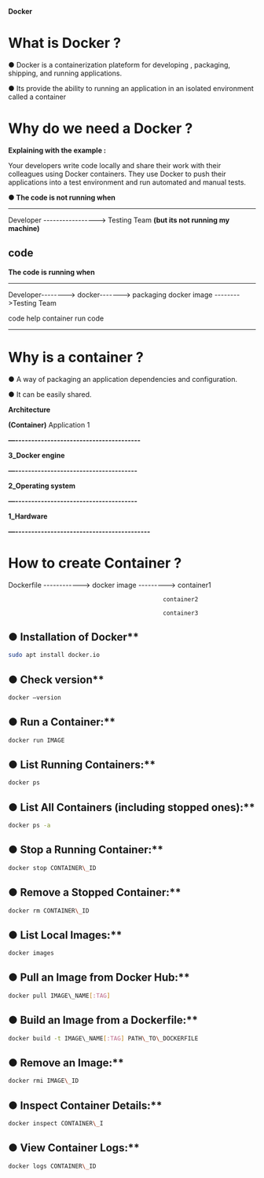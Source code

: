 ﻿<a name="br1"></a> 

**Docker**


# What is Docker ?

● Docker is a containerization plateform for developing , packaging, shipping, and running applications.

● Its provide the ability to running an application in an isolated environment called a container

# Why do we need a Docker ?

**Explaining with the example :**

Your developers write code locally and share their work with their colleagues using Docker containers. They use Docker to push their applications into a test environment and run automated and manual tests.

**● The code is not running when**

---
Developer -----------------> Testing Team **(but its not running my machine)**

code
---


**The code is running when**

---
Developer--------> docker-------> packaging docker image -------->Testing Team

code                help                    container               run code

---


# Why is a container ?

● A way of packaging an application dependencies and configuration.

● It can be easily shared.



<a name="br2"></a> 

**Architecture**

**(Container)**
Application 1 

**—---------------------------------------**

**3\_Docker engine**

**—--------------------------------------**

**2\_Operating system**

**—--------------------------------------**

**1\_Hardware**

**—------------------------------------------**


# How to create Container ?

Dockerfile ------------> docker image ---------> container1

                                                container2

                                                container3



<a name="br3"></a> 

## ● Installation of Docker**
```bash
sudo apt install docker.io
```

## ● Check version**
```bash
docker –version
```

## ● Run a Container:**
```bash
docker run IMAGE
```

## ● List Running Containers:**
```bash
docker ps
```

## ● List All Containers (including stopped ones):**
```bash
docker ps -a
```

## ● Stop a Running Container:**

```bash
docker stop CONTAINER\_ID
```

## ● Remove a Stopped Container:**

```bash
docker rm CONTAINER\_ID
```


<a name="br4"></a> 

## ● List Local Images:**
```bash
docker images
```

## ● Pull an Image from Docker Hub:**
```bash
docker pull IMAGE\_NAME[:TAG]
```

## ● Build an Image from a Dockerfile:**
```bash
docker build -t IMAGE\_NAME[:TAG] PATH\_TO\_DOCKERFILE
```

## ● Remove an Image:**
```bash
docker rmi IMAGE\_ID
```

## ● Inspect Container Details:**
```bash
docker inspect CONTAINER\_I
```
## ● View Container Logs:**
```bash
docker logs CONTAINER\_ID
```
